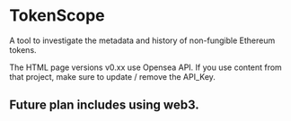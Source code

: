 # TokenScope
A tool to investigate the metadata and history of non-fungible Ethereum tokens.

The HTML page versions v0.xx use Opensea API. If you use content from that project, make sure to update / remove the API_Key.

## Future plan includes using web3.
